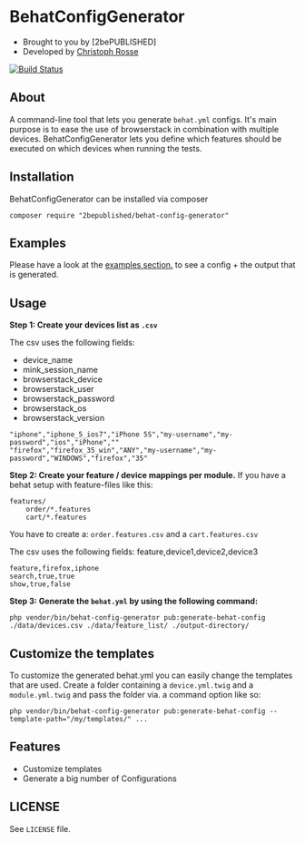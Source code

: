 BehatConfigGenerator
===============================
- Brought to you by [2bePUBLISHED]
- Developed by [Christoph Rosse](http://gries.tv)

[![Build Status](https://secure.travis-ci.org/2bepublished/BehatConfigGenerator.png)](http://travis-ci.org/2bepublished/BehatConfigGenerator)

About
-----
A command-line tool that lets you generate `behat.yml` configs.
It's main purpose is to ease the use of browserstack in combination with multiple devices.
BehatConfigGenerator lets you define which features should be executed on which devices when running the tests. 

Installation
------------

BehatConfigGenerator can be installed via composer

    composer require "2bepublished/behat-config-generator"
    
Examples
--------
Please have a look at the [examples section.](examples/) to see a config + the output that is generated.

Usage
-----

**Step 1: Create your devices list as `.csv`**

The csv uses the following fields:

* device_name 
* mink_session_name
* browserstack_device
* browserstack_user
* browserstack_password
* browserstack_os
* browserstack_version
```csv
"iphone","iphone_5_ios7","iPhone 5S","my-username","my-password","ios","iPhone",""
"firefox","firefox_35_win","ANY","my-username","my-password","WINDOWS","firefox","35"
```

**Step 2: Create your feature / device mappings per module.**
If you have a behat setup with feature-files like this:
```
features/
    order/*.features
    cart/*.features
```
You have to create a: `order.features.csv` and a `cart.features.csv`

The csv uses the following fields:
feature,device1,device2,device3
```csv
feature,firefox,iphone
search,true,true
show,true,false
```

**Step 3: Generate the `behat.yml` by using the following command:**
```
php vendor/bin/behat-config-generator pub:generate-behat-config ./data/devices.csv ./data/feature_list/ ./output-directory/
```


Customize the templates
-----------------------
To customize the generated behat.yml you can easily change the templates that are used.
Create a folder containing a `device.yml.twig` and a `module.yml.twig` and pass the folder via. a command option like so:
```
php vendor/bin/behat-config-generator pub:generate-behat-config --template-path="/my/templates/" ...
```

Features
--------
- Customize templates
- Generate a big number of Configurations

LICENSE
-------
See `LICENSE` file.
